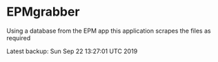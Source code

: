 # EPMgrabber
Using a database from the EPM app this application scrapes the files as required


Latest backup: Sun Sep 22 13:27:01 UTC 2019
